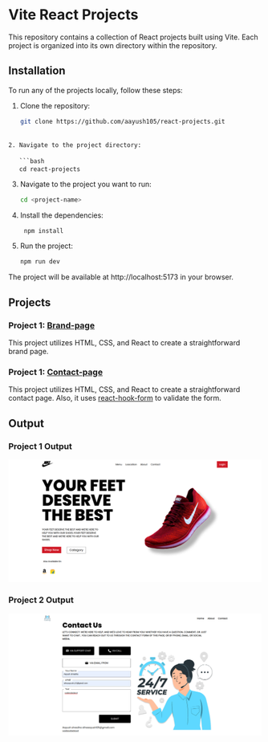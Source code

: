 # Vite React Projects

This repository contains a collection of React projects built using Vite. Each project is organized into its own directory within the repository.

## Installation

To run any of the projects locally, follow these steps:

1. Clone the repository:

   ```bash
   git clone https://github.com/aayush105/react-projects.git
```

2. Navigate to the project directory:

   ```bash
   cd react-projects
   ```  
3. Navigate to the project you want to run:

   ```bash
   cd <project-name>
   ```
4. Install the dependencies:

   ```bash
    npm install
    ```
5. Run the project:

   ```bash
   npm run dev
   ```
The project will be available at http://localhost:5173 in your browser.

## Projects

### Project 1: [Brand-page](Brand-page)
This project utilizes HTML, CSS, and React to create a straightforward brand page. 

### Project 1: [Contact-page](contact-us)
This project utilizes HTML, CSS, and React to create a straightforward contact page. Also, it uses [react-hook-form](https://react-hook-form.com/) to validate the form.

## Output

### Project 1 Output
![Project 1 Output](Brand-page/public/images/output.png)

### Project 2 Output
![Project 2 Output](contact-us/public/images/output.png)